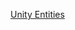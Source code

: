 [Unity Entities](https://docs.unity3d.com/Packages/com.unity.entities@0.0/manual/ecs_entities.html)

